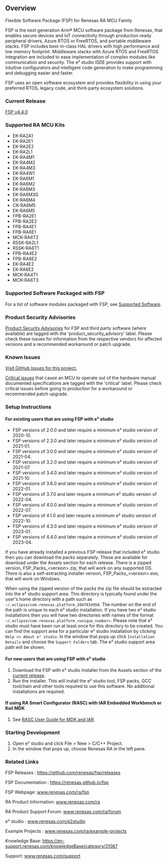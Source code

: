 ## Overview

Flexible Software Package (FSP) for Renesas RA MCU Family

FSP is the next generation Arm® MCU software package from Renesas, that enables secure devices and IoT connectivity through production ready peripheral drivers, Azure RTOS or FreeRTOS, and portable middleware stacks.
FSP includes best-in-class HAL drivers with high performance and low memory footprint. Middleware stacks with Azure RTOS and FreeRTOS integration are included to ease implementation of complex modules like communication and security.
The e² studio ISDE provides support with intuitive configurators and intelligent code generation to make programming and debugging easier and faster.

FSP uses an open software ecosystem and provides flexibility in using your preferred RTOS, legacy code, and third-party ecosystem solutions.

### Current Release

[FSP v4.4.0](https://github.com/renesas/fsp/releases/tag/v4.4.0)

### Supported RA MCU Kits

- EK-RA2A1
- EK-RA2E1
- EK-RA2E2
- EK-RA2L1
- EK-RA4M1
- EK-RA4M2
- EK-RA4M3
- EK-RA4W1
- EK-RA6M1
- EK-RA6M2
- EK-RA6M3
- EK-RA6M3G
- EK-RA6M4
- CK-RA6M5
- EK-RA6M5
- FPB-RA2E1
- FPB-RA2E2
- FPB-RA4E1
- FPB-RA6E1
- MCK-RA6T2
- RSSK-RA2L1
- RSSK-RA6T1
- FPB-RA4E2
- FPB-RA6E2
- EK-RA4E2
- EK-RA6E2
- MCK-RA4T1
- MCK-RA6T3


### Supported Software Packaged with FSP

For a list of software modules packaged with FSP, see [Supported Software](SUPPORTED_SOFTWARE.md).

### Product Security Advisories

[Product Security Advisories](https://github.com/renesas/fsp/issues?q=label%3Aproduct_security_advisory) for FSP and third party software (where available) are tagged with the 'product_security_advisory' label. Please check these issues for information from the respective vendors for affected versions and a recommended workaround or patch upgrade.

### Known Issues

[Visit GitHub Issues for this project.](https://github.com/renesas/fsp/issues)

[Critical issues](https://github.com/renesas/fsp/issues?q=label%3Acritical+is%3Aclosed) that cause an MCU to operate out of the hardware manual documented specifications are tagged with the 'critical' label. Please check critical issues before going to production for a workaround or recommended patch upgrade.

### Setup Instructions

#### For existing users that are using FSP with e² studio

- FSP versions of 2.0.0 and later require a minimum e² studio version of 2020-10.
- FSP versions of 2.3.0 and later require a minimum e² studio version of 2021-01.
- FSP versions of 3.0.0 and later require a minimum e² studio version of 2021-04.
- FSP versions of 3.2.0 and later require a minimum e² studio version of 2021-07.
- FSP versions of 3.4.0 and later require a minimum e² studio version of 2021-10.
- FSP versions of 3.6.0 and later require a minimum e² studio version of 2022-01.
- FSP versions of 3.7.0 and later require a minimum e² studio version of 2022-04.
- FSP versions of 4.0.0 and later require a minimum e² studio version of 2022-07.
- FSP versions of 4.1.0 and later require a minimum e² studio version of 2022-10.
- FSP versions of 4.3.0 and later require a minimum e² studio version of 2023-01.
- FSP versions of 4.4.0 and later require a minimum e² studio version of 2023-04.

If you have already installed a previous FSP release that included e² studio then you can download the packs separately. These are available for download under the Assets section for each release. There is a zipped version, FSP_Packs_\<version\>.zip, that will work on any supported OS. There is also a self-extracting installer version, FSP_Packs_\<version\>.exe, that will work on Windows.

When using the zipped version of the packs the zip file should be extracted into the e² studio support area. This directory is typically found under the user's home directory with a path such as `~/.eclipse/com.renesas.platform_2047834950`. The number on the end of the path is unique to each e² studio installation. If you have two e² studio installations then you will have two directories with names of the format `~/.eclipse/com.renesas.platform_<unique_number>`. Please note that e² studio must have been run at least once for this directory to be created. You can find the support area for a particular e² studio installation by clicking `Help >> About e² studio`. In the window that pops up click `Installation Details` and choose the `Support Folders` tab. The e² studio support area path will be shown.

#### For new users that are using FSP with e² studio

1.	Download the FSP with e² studio Installer from the Assets section of the [current release](https://github.com/renesas/fsp/releases/tag/v4.4.0).
2.	Run the installer. This will install the e² studio tool, FSP packs, GCC toolchain and other tools required to use this software. No additional installations are required.

#### If using RA Smart Configurator (RASC) with IAR Embedded Workbench or Keil MDK ####

1.  See [RASC User Guide for MDK and IAR](https://renesas.github.io/fsp/_s_t_a_r_t__d_e_v.html#RASC-MDK-IAR-user-guide).

### Starting Development

1. Open e² studio and click File > New > C/C++ Project.
2. In the window that pops up, choose Renesas RA in the left pane.

### Related Links

FSP Releases :  https://github.com/renesas/fsp/releases

FSP Documentation : https://renesas.github.io/fsp

FSP Webpage: www.renesas.com/ra/fsp

RA Product Information: www.renesas.com/ra

RA Product Support Forum: www.renesas.com/ra/forum

e² studio : www.renesas.com/e2studio

Example Projects : www.renesas.com/ra/example-projects

Knowledge Base: https://en-support.renesas.com/knowledgeBase/category/31087

Support: www.renesas.com/support
